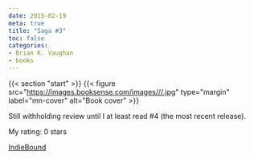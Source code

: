 ```yaml
---
date: 2015-02-19
meta: true
title: "Saga #3"
toc: false
categories:
- Brian K. Vaughan
- books
---
```


{{< section "start" >}}
{{< figure src="https://images.booksense.com/images///.jpg" type="margin" label="mn-cover" alt="Book cover" >}}

Still withholding review until I at least read #4 (the most recent release).

My rating: 0 stars  

[IndieBound](https://www.indiebound.org/book/)

